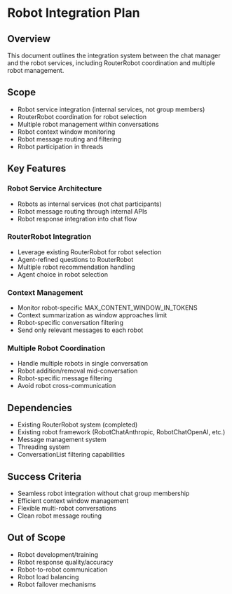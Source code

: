 # Robot Integration Plan

## Overview

This document outlines the integration system between the chat manager and the robot services, including RouterRobot coordination and multiple robot management.

## Scope

- Robot service integration (internal services, not group members)
- RouterRobot coordination for robot selection
- Multiple robot management within conversations
- Robot context window monitoring
- Robot message routing and filtering
- Robot participation in threads

## Key Features

### Robot Service Architecture

- Robots as internal services (not chat participants)
- Robot message routing through internal APIs
- Robot response integration into chat flow

### RouterRobot Integration

- Leverage existing RouterRobot for robot selection
- Agent-refined questions to RouterRobot
- Multiple robot recommendation handling
- Agent choice in robot selection

### Context Management

- Monitor robot-specific MAX_CONTENT_WINDOW_IN_TOKENS
- Context summarization as window approaches limit
- Robot-specific conversation filtering
- Send only relevant messages to each robot

### Multiple Robot Coordination

- Handle multiple robots in single conversation
- Robot addition/removal mid-conversation
- Robot-specific message filtering
- Avoid robot cross-communication

## Dependencies

- Existing RouterRobot system (completed)
- Existing robot framework (RobotChatAnthropic, RobotChatOpenAI, etc.)
- Message management system
- Threading system
- ConversationList filtering capabilities

## Success Criteria

- Seamless robot integration without chat group membership
- Efficient context window management
- Flexible multi-robot conversations
- Clean robot message routing

## Out of Scope

- Robot development/training
- Robot response quality/accuracy
- Robot-to-robot communication
- Robot load balancing
- Robot failover mechanisms

